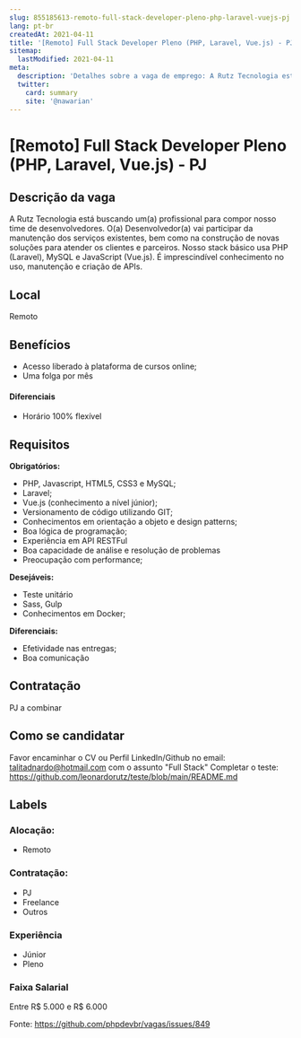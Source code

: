 ```yaml
---
slug: 855185613-remoto-full-stack-developer-pleno-php-laravel-vuejs-pj
lang: pt-br
createdAt: 2021-04-11
title: '[Remoto] Full Stack Developer Pleno (PHP, Laravel, Vue.js) - PJ - Vaga de Emprego'
sitemap:
  lastModified: 2021-04-11
meta:
  description: 'Detalhes sobre a vaga de emprego: A Rutz Tecnologia está buscando um(a) profissional para compor nosso time de desenvolvedores. O(a) Desenvolvedor(a) vai participar da manutenção dos serviços existentes, bem como na construção de novas soluções para atender os clientes e parceiros. Nosso stack básico usa PHP (Laravel), MySQL e JavaScript (Vue.js). É imprescindível conhecimento no uso, manutenção e criação de APIs.'
  twitter:
    card: summary
    site: '@nawarian'
---
```


# [Remoto] Full Stack Developer Pleno (PHP, Laravel, Vue.js) - PJ

## Descrição da vaga

A Rutz Tecnologia está buscando um(a) profissional para compor nosso time de desenvolvedores. O(a) Desenvolvedor(a) vai participar da manutenção dos serviços existentes, bem como na construção de novas soluções para atender os clientes e parceiros.
Nosso stack básico usa PHP (Laravel), MySQL e JavaScript (Vue.js).
É imprescindível conhecimento no uso, manutenção e criação de APIs.

## Local

Remoto

## Benefícios

- Acesso liberado à plataforma de cursos online;
- Uma folga por mês

#### Diferenciais

- Horário 100% flexível

## Requisitos

**Obrigatórios:**
- PHP, Javascript, HTML5, CSS3 e MySQL;
- Laravel;
- Vue.js (conhecimento a nível júnior);
- Versionamento de código utilizando GIT;
- Conhecimentos em orientação a objeto e design patterns;
- Boa lógica de programação;
- Experiência em API RESTFul
- Boa capacidade de análise e resolução de problemas
-  Preocupação com performance;

**Desejáveis:**
- Teste unitário
- Sass, Gulp
- Conhecimentos em Docker;

**Diferenciais:**
- Efetividade nas entregas;
- Boa comunicação

## Contratação

PJ a combinar

## Como se candidatar

Favor encaminhar o CV ou Perfil LinkedIn/Github no email: <talitadnardo@hotmail.com> com o assunto "Full Stack"
Completar o teste: <https://github.com/leonardorutz/teste/blob/main/README.md>

## Labels

### Alocação:
- Remoto

### Contratação:
- PJ
- Freelance
- Outros 

### Experiência
- Júnior
- Pleno

### Faixa Salarial

Entre R$ 5.000 e R$ 6.000

Fonte: https://github.com/phpdevbr/vagas/issues/849